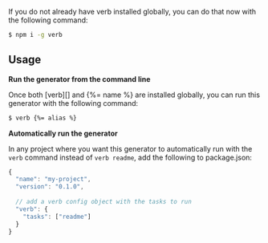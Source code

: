 If you do not already have verb installed globally, you can do that now with the following command:

```sh
$ npm i -g verb
```

## Usage

**Run the generator from the command line**

Once both [verb][] and {%= name %} are installed globally, you can run this generator with the following command: 

```sh
$ verb {%= alias %}
```

**Automatically run the generator**

In any project where you want this generator to automatically run with the `verb` command instead of `verb readme`, add the following to package.json:

```js
{
  "name": "my-project",
  "version": "0.1.0",
  
  // add a verb config object with the tasks to run
  "verb": {
    "tasks": ["readme"]
  }
}
```
